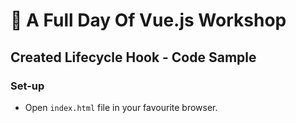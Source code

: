 # 💪 A Full Day Of Vue.js Workshop

## Created Lifecycle Hook - Code Sample

### Set-up

- Open `index.html` file in your favourite browser.
